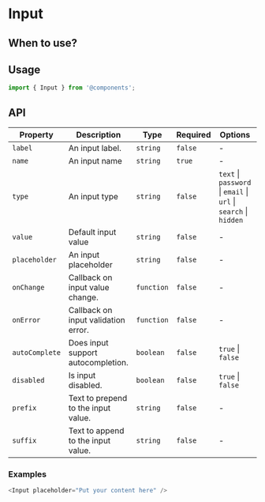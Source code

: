 # Input



## When to use?



## Usage

```js
import { Input } from '@components';
```

## API

| Property | Description | Type | Required | Options | Default |
|---|---|---|---|---|---|
| `label` | An input label. | `string` | `false` | - | - |
| `name` | An input name | `string` | `true` | - | - |
| `type` | An input type | `string` | `false` | `text` \| `password` \| `email` \| `url` \| `search` \| `hidden` | `text` |
| `value` | Default input value | `string` | `false` | - | - |
| `placeholder` | An input placeholder | `string` | `false` | - | - |
| `onChange` | Callback on input value change. | `function` | `false` | - | - |
| `onError` | Callback on input validation error. | `function` | `false` | - | - |
| `autoComplete` | Does input support autocompletion. | `boolean` | `false` | `true` \| `false` | `false` |
| `disabled` | Is input disabled. | `boolean` | `false` | `true` \| `false` | `false` |
| `prefix` | Text to prepend to the input value. | `string` | `false` | - | - |
| `suffix` | Text to append to the input value. | `string` | `false` | - | - |

### Examples

```js
<Input placeholder="Put your content here" />
```

<!-- STORY -->

<br />
